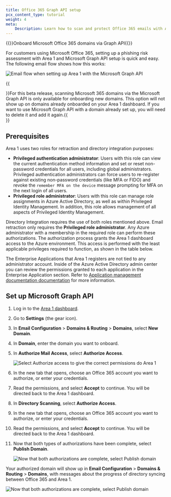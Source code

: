```yaml
---
title: Office 365 Graph API setup
pcx_content_type: tutorial
weight: 4
meta:
    Description: Learn how to scan and protect Office 365 emails with Area 1 via a Microsoft Graph API set up.
---
```


{{<beta>}}Onboard Microsoft Office 365 domains via Graph API{{</beta>}}

For customers using Microsoft Office 365, setting up a phishing risk assessment with Area 1 and Microsoft Graph API setup is quick and easy. The following email flow shows how this works:

![Email flow when setting up Area 1 with the Microsoft Graph API](/email-security/static/deployment/api-setup/ms-graph/ms-graph.png)

{{<Aside type="note">}}For this beta release, scanning Microsoft 365 domains via the Microsoft Graph API is only available for onboarding new domains. This option will not show up on domains already onboarded on your Area 1 dashboard. If you want to use Microsoft Graph API with a domain already set up, you will need to delete it and add it again.{{</Aside>}}

## Prerequisites

Area 1 uses two roles for retraction and directory integration purposes:

- **Privileged authentication administrator**: Users with this role can view the current authentication method information and set or reset non-password credentials for all users, including global administrators. Privileged authentication administrators can force users to re-register against existing non-password credentials (like MFA or FIDO) and revoke the `remember MFA on the device` message prompting for MFA on the next login of all users.
- **Privileged role administrator**: Users with this role can manage role assignments in Azure Active Directory, as well as within Privileged Identity Management. In addition, this role allows management of all aspects of Privileged Identity Management.

Directory Integration requires the use of both roles mentioned above. Email retraction only requires the **Privileged role administrator**. Any Azure administrator with a membership in the required role can perform these authorizations. The authorization process grants the Area 1 dashboard access to the Azure environment. This access is performed with the least applicable privileges required to function, as shown in the table below. 

The Enterprise Applications that Area 1 registers are not tied to any administrator account. Inside of the Azure Active Directory admin center you can review the permissions granted to each application in the Enterprise Application section. Refer to [Application management documentation documentation](https://learn.microsoft.com/en-us/azure/active-directory/manage-apps/) for more information.

## Set up Microsoft Graph API

1. Log in to the [Area 1 dashboard](https://horizon.area1security.com/).

2. Go to **Settings** (the gear icon).

3. In **Email Configuration** > **Domains & Routing** > **Domains**, select **New Domain**.

4. In **Domain**, enter the domain you want to onboard.

5. In **Authorize Mail Access**, select **Authorize Access**.


    <div class="medium-img">
    
    ![Select Authorize access to give the correct permissions do Area 1](/email-security/static/deployment/api-setup/ms-graph/step5.png)

    </div>

6. In the new tab that opens, choose an Office 365 account you want to authorize, or enter your credentials. 

7. Read the permissions, and select **Accept** to continue. You will be directed back to the Area 1 dashboard. 

8. In **Directory Scanning**, select **Authorize Access**.  

9. In the new tab that opens, choose an Office 365 account you want to authorize, or enter your credentials.

10. Read the permissions, and select **Accept** to continue. You will be directed back to the Area 1 dashboard.

11. Now that both types of authorizations have been complete, select **Publish Domain**.

    <div class="medium-img">
    
    ![Now that both authorizations are complete, select Publish domain](/email-security/static/deployment/api-setup/ms-graph/step11.png)

    </div>

Your authorized domain will show up in **Email Configuration** > **Domains & Routing** > **Domains**, with messages about the progress of directory syncing between Office 365 and Area 1.

![Now that both authorizations are complete, select Publish domain](/email-security/static/deployment/api-setup/ms-graph/domain-sync-state.png)